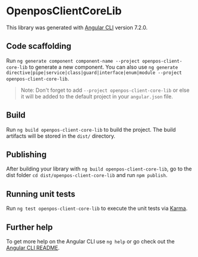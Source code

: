 # OpenposClientCoreLib

This library was generated with [Angular CLI](https://github.com/angular/angular-cli) version 7.2.0.

## Code scaffolding

Run `ng generate component component-name --project openpos-client-core-lib` to generate a new component. You can also use `ng generate directive|pipe|service|class|guard|interface|enum|module --project openpos-client-core-lib`.
> Note: Don't forget to add `--project openpos-client-core-lib` or else it will be added to the default project in your `angular.json` file. 

## Build

Run `ng build openpos-client-core-lib` to build the project. The build artifacts will be stored in the `dist/` directory.

## Publishing

After building your library with `ng build openpos-client-core-lib`, go to the dist folder `cd dist/openpos-client-core-lib` and run `npm publish`.

## Running unit tests

Run `ng test openpos-client-core-lib` to execute the unit tests via [Karma](https://karma-runner.github.io).

## Further help

To get more help on the Angular CLI use `ng help` or go check out the [Angular CLI README](https://github.com/angular/angular-cli/blob/master/README.md).
